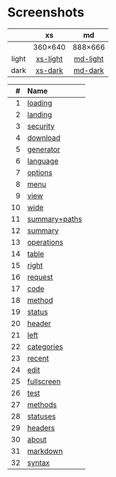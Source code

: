 # Screenshots

 &nbsp;|xs|md
:---:|:---:|:---:
&nbsp;|360&times;640|888&times;666
light|[xs-light](./light-xs.md)|[md-light](./light-md.md)
dark|[xs-dark](./dark-xs.md)|[md-dark](./dark-md.md)


|#|Name|
|---:|:---|
|1|[loading](./01_loading.md)|
|2|[landing](./02_landing.md)|
|3|[security](./03_security.md)|
|4|[download](./04_download.md)|
|5|[generator](./05_generator.md)|
|6|[language](./06_language.md)|
|7|[options](./07_options.md)|
|8|[menu](./08_menu.md)|
|9|[view](./09_view.md)|
|10|[wide](./10_wide.md)|
|11|[summary+paths](./11_summary+paths.md)|
|12|[summary](./12_summary.md)|
|13|[operations](./13_operations.md)|
|14|[table](./14_table.md)|
|15|[right](./15_right.md)|
|16|[request](./16_request.md)|
|17|[code](./17_code.md)|
|18|[method](./18_method.md)|
|19|[status](./19_status.md)|
|20|[header](./20_header.md)|
|21|[left](./21_left.md)|
|22|[categories](./22_categories.md)|
|23|[recent](./23_recent.md)|
|24|[edit](./24_edit.md)|
|25|[fullscreen](./25_fullscreen.md)|
|26|[test](./26_test.md)|
|27|[methods](./27_methods.md)|
|28|[statuses](./28_statuses.md)|
|29|[headers](./29_headers.md)|
|30|[about](./30_about.md)|
|31|[markdown](./31_markdown.md)|
|32|[syntax](./32_syntax.md)|

